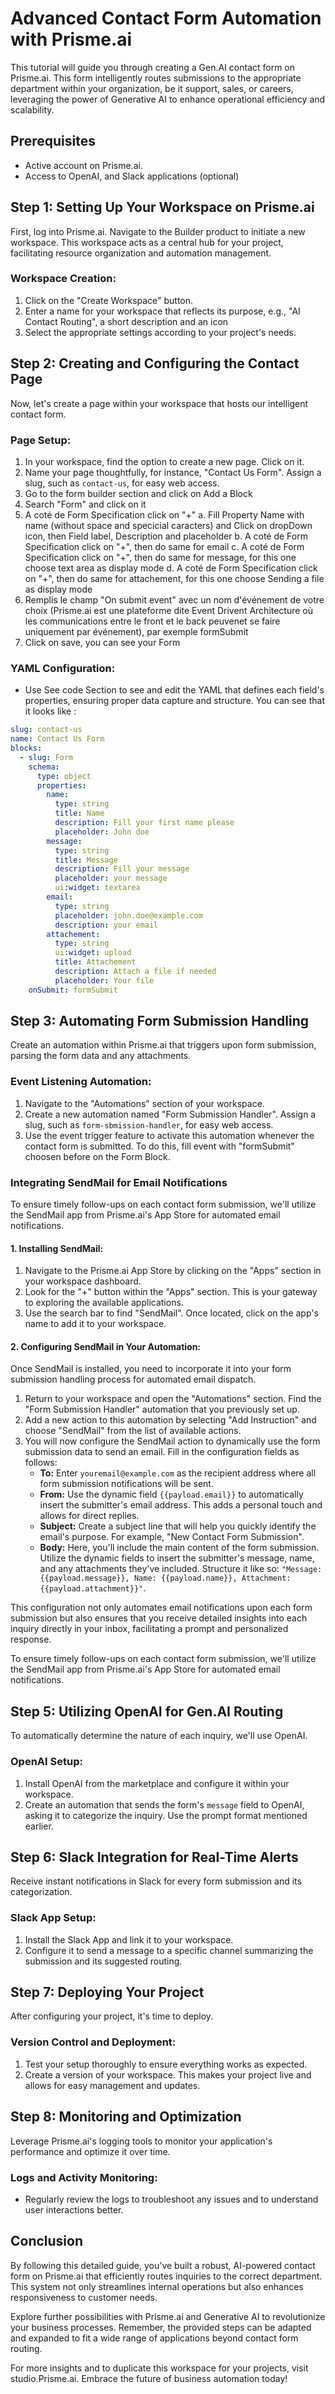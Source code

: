 
# Advanced Contact Form Automation with Prisme.ai

This  tutorial will guide you through creating a Gen.AI contact form on Prisme.ai. This form intelligently routes submissions to the appropriate department within your organization, be it support, sales, or careers, leveraging the power of Generative AI to enhance operational efficiency and scalability.

## Prerequisites

- Active account on Prisme.ai.
- Access to OpenAI, and Slack applications (optional)

## Step 1: Setting Up Your Workspace on Prisme.ai

First, log into Prisme.ai. Navigate to the Builder product to initiate a new workspace. This workspace acts as a central hub for your project, facilitating resource organization and automation management.

### Workspace Creation:

1. Click on the "Create Workspace" button.
2. Enter a name for your workspace that reflects its purpose, e.g., "AI Contact Routing", a short description and an icon
3. Select the appropriate settings according to your project's needs.

## Step 2: Creating and Configuring the Contact Page

Now, let's create a page within your workspace that hosts our intelligent contact form.

### Page Setup:

1. In your workspace, find the option to create a new page. Click on it.
2. Name your page thoughtfully, for instance, "Contact Us Form". Assign a slug, such as `contact-us`, for easy web access.
3. Go to the form builder section and click on Add a Block
4. Search "Form" and click on it
5. A coté de Form Specification click on "+" 
    a. Fill Property Name with name (without space and specicial caracters) and Click on dropDown icon, then Field label, Description and placeholder
    b. A coté de Form Specification click on "+", then do same for email
    c. A coté de Form Specification click on "+", then do same for message, for this one choose text area as display mode
    d. A coté de Form Specification click on "+", then do same for attachement, for this one choose Sending  a file as display mode
6. Remplis le champ "On submit event" avec un nom d'événement de votre choix (Prisme.ai est une plateforme dite Event Drivent Architecture où les communications entre le front et le back peuvenet se faire uniquement par événement), par exemple formSubmit
7. Click on save, you can see your Form
     
    

### YAML Configuration:

- Use See code Section to see and edit the YAML that defines each field's properties, ensuring proper data capture and structure. You can see that it looks like :

```yaml
slug: contact-us
name: Contact Us Form
blocks:
  - slug: Form
    schema:
      type: object
      properties:
        name:
          type: string
          title: Name
          description: Fill your first name please
          placeholder: John doe
        message:
          type: string
          title: Message
          description: Fill your message
          placeholder: your message
          ui:widget: textarea
        email:
          type: string
          placeholder: john.doe@example.com
          description: your email
        attachement:
          type: string
          ui:widget: upload
          title: Attachement
          description: Attach a file if needed
          placeholder: Your file
    onSubmit: formSubmit
```


## Step 3: Automating Form Submission Handling

Create an automation within Prisme.ai that triggers upon form submission, parsing the form data and any attachments.

### Event Listening Automation:

1. Navigate to the "Automations" section of your workspace.
2. Create a new automation named "Form Submission Handler". Assign a slug, such as `form-sbmission-handler`, for easy web access.
3. Use the event trigger feature to activate this automation whenever the contact form is submitted. To do this, fill event with "formSubmit" choosen before on the Form Block. 

### Integrating SendMail for Email Notifications

To ensure timely follow-ups on each contact form submission, we'll utilize the SendMail app from Prisme.ai's App Store for automated email notifications.

#### 1. Installing SendMail:

1. Navigate to the Prisme.ai App Store by clicking on the "Apps" section in your workspace dashboard.
2. Look for the "+" button within the "Apps" section. This is your gateway to exploring the available applications.
3. Use the search bar to find "SendMail". Once located, click on the app's name to add it to your workspace.

#### 2. Configuring SendMail in Your Automation:

Once SendMail is installed, you need to incorporate it into your form submission handling process for automated email dispatch.

1. Return to your workspace and open the "Automations" section. Find the "Form Submission Handler" automation that you previously set up.
2. Add a new action to this automation by selecting "Add Instruction" and choose "SendMail" from the list of available actions.
3. You will now configure the SendMail action to dynamically use the form submission data to send an email. Fill in the configuration fields as follows:
   - **To:** Enter `youremail@example.com` as the recipient address where all form submission notifications will be sent.
   - **From:** Use the dynamic field `{{payload.email}}` to automatically insert the submitter's email address. This adds a personal touch and allows for direct replies.
   - **Subject:** Create a subject line that will help you quickly identify the email's purpose. For example, "New Contact Form Submission".
   - **Body:** Here, you'll include the main content of the form submission. Utilize the dynamic fields to insert the submitter's message, name, and any attachments they've included. Structure it like so: `"Message: {{payload.message}}, Name: {{payload.name}}, Attachment: {{payload.attachment}}"`.

This configuration not only automates email notifications upon each form submission but also ensures that you receive detailed insights into each inquiry directly in your inbox, facilitating a prompt and personalized response.

To ensure timely follow-ups on each contact form submission, we'll utilize the SendMail app from Prisme.ai's App Store for automated email notifications.

## Step 5: Utilizing OpenAI for Gen.AI Routing

To automatically determine the nature of each inquiry, we'll use OpenAI.

### OpenAI Setup:

1. Install OpenAI from the marketplace and configure it within your workspace.
2. Create an automation that sends the form's `message` field to OpenAI, asking it to categorize the inquiry. Use the prompt format mentioned earlier.

## Step 6: Slack Integration for Real-Time Alerts

Receive instant notifications in Slack for every form submission and its categorization.

### Slack App Setup:

1. Install the Slack App and link it to your workspace.
2. Configure it to send a message to a specific channel summarizing the submission and its suggested routing.

## Step 7: Deploying Your Project

After configuring your project, it's time to deploy.

### Version Control and Deployment:

1. Test your setup thoroughly to ensure everything works as expected.
2. Create a version of your workspace. This makes your project live and allows for easy management and updates.

## Step 8: Monitoring and Optimization

Leverage Prisme.ai's logging tools to monitor your application's performance and optimize it over time.

### Logs and Activity Monitoring:

- Regularly review the logs to troubleshoot any issues and to understand user interactions better.

## Conclusion

By following this detailed guide, you've built a robust, AI-powered contact form on Prisme.ai that efficiently routes inquiries to the correct department. This system not only streamlines internal operations but also enhances responsiveness to customer needs.

Explore further possibilities with Prisme.ai and Generative AI to revolutionize your business processes. Remember, the provided steps can be adapted and expanded to fit a wide range of applications beyond contact form routing.

For more insights and to duplicate this workspace for your projects, visit studio.Prisme.ai. Embrace the future of business automation today!